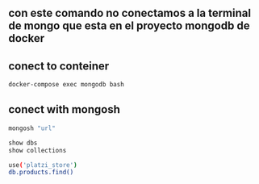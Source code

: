 ## con este comando no conectamos a la terminal de mongo que esta en el proyecto mongodb de docker

## conect to conteiner

```sh
docker-compose exec mongodb bash
```

## conect with mongosh

```sh
mongosh "url"
```

```sh
show dbs
show collections
```

```sh
use('platzi_store')
db.products.find()
```